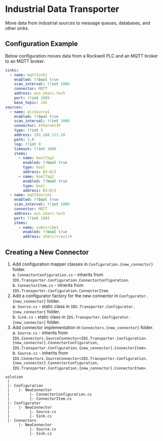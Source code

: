 # Industrial Data Transporter

Move data from industrial sources to message queues, databases, and other sinks.  

## Configuration Example

Below configuration moves data from a Rockwell PLC and an MQTT broker to an MQTT broker. 

```yaml
sinks:
  - name: mqttSink1
    enabled: !!bool true
    scan_interval: !!int 1000
    connector: MQTT
    address: wss.sharc.tech
    port: !!int 1883
    base_topic: ids
sources:
  - name: plcSource1
    enabled: !!bool true
    scan_interval: !!int 1000
    connector: EthernetIP
    type: !!int 5
    address: 192.168.111.20
    path: 1,0
    log: !!int 0
    timeout: !!int 1000
    items:
      - name: boolTag1
        enabled: !!bool true
        type: bool
        address: B3:0/2
      - name: boolTag2
        enabled: !!bool true
        type: bool
        address: B3:0/3
  - name: mqttSource1
    enabled: !!bool true
    scan_interval: !!int 1000
    connector: MQTT
    address: wss.sharc.tech
    port: !!int 1883
    items:
      - name: subscribe1
        enabled: !!bool true
        address: sharc/+/evt/#
```

## Creating a New Connector

1. Add configuration mapper classes in `Configuration.{new_connector}` folder.  
    a. `ConnectorConfiguration.cs` - inherits from `IDS.Transporter.Configuration.ConnectorConfiguration`.  
    b. `ConnectorItem.cs` - inherits from `IDS.Transporter.Configuration.ConnectorItem`.  
2. Add a configurator factory for the new connector in `Configurator.{new_connector}` folder.  
    a. `Source.cs` - static class in `IDS.Transporter.Configurator.{new_connector}` folder.  
    b. `Sink.cs` - static class in `IDS.Transporter.Configurator.{new_connector}` folder.  
3. Add connector implementation in `Connectors.{new_connector}` folder.  
    a. `Source.cs` - inherits from `IDS.Connectors.SourceConnector<IDS.Transporter.Configuration.{new_connector}.ConnectorConfiguration, IDS.Transporter.Configuration.{new_connector}.ConnectorItem>`.  
    b. `Source.cs` - inherits from `IDS.Connectors.SourceConnector<IDS.Transporter.Configuration.{new_connector}.ConnectorConfiguration, IDS.Transporter.Configuration.{new_connector}.ConnectorItem>`.

```
solution
 |
 |- Configuration
 |    |- NewConnector
 |         |- ConnectorConfiguration.cs
 |         |- ConnectorItem.cs
 |- Configurator
 |    |- NewConnector
 |         |- Source.cs
 |         |- Sink.cs
 |- Connectors
      |- NewConnector
           |- Source.cs
           |- Sink.cs
```
